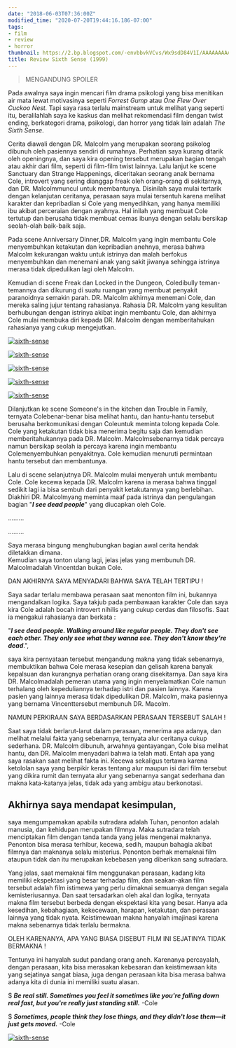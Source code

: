 ```yaml
---
date: "2018-06-03T07:36:00Z"
modified_time: "2020-07-20T19:44:16.186-07:00"
tags:
- film
- review
- horror
thumbnail: https://2.bp.blogspot.com/-envbbvkVCvs/Wx9sdD84V1I/AAAAAAAAAgQ/asHG4IhXsbMMR8oBK7bb3bFZ77N_CAXPQCLcBGAs/s72-c/Screenshot%2B%252818%2529.png
title: Review Sixth Sense (1999)
---
```


>MENGANDUNG SPOILER  
  
  

  

Pada awalnya saya ingin mencari film drama psikologi yang bisa menitikan air mata lewat motivasinya seperti _Forrest Gump_ atau _One Flew Over Cuckoo Nest._ Tapi saya rasa terlalu mainstream untuk melihat yang seperti itu, beralilahlah saya ke kaskus dan melihat rekomendasi film dengan twist ending, berkategori drama, psikologi, dan horror yang tidak lain adalah _The Sixth Sense_.

  

Cerita diawali dengan DR. Malcolm yang merupakan seorang psikolog dibunuh oleh pasiennya sendiri di rumahnya. Perhatian saya kurang ditarik oleh openingnya, dan saya kira opening tersebut merupakan bagian tengah atau akhir dari film, seperti di film-film twist lainnya. Lalu lanjut ke scene Sanctuary dan Strange Happenings, diceritakan seorang anak bernama Cole, introvert yang sering dianggap freak oleh orang-orang di sekitarnya, dan DR. Malcolmmuncul untuk membantunya. Disinilah saya mulai tertarik dengan kelanjutan ceritanya, perasaan saya mulai tersentuh karena melihat karakter dan kepribadian si Cole yang menyedihkan, yang hanya memiliki ibu akibat perceraian dengan ayahnya. Hal inilah yang membuat Cole tertutup dan berusaha tidak membuat cemas ibunya dengan selalu bersikap seolah-olah baik-baik saja.

  

Pada scene Anniversary Dinner,DR. Malcolm yang ingin membantu Cole menyembuhkan ketakutan dan kepribadian anehnya, merasa bahwa Malcolm kekurangan waktu untuk istrinya dan malah berfokus menyembuhkan dan menemani anak yang sakit jiwanya sehingga istrinya merasa tidak dipedulikan lagi oleh Malcolm.

  

Kemudian di scene Freak dan Locked in the Dungeon, Coledibully teman-temannya dan dikurung di suatu ruangan yang membuat penyakit paranoidnya semakin parah. DR. Malcolm akhirnya menemani Cole, dan mereka saling jujur tentang rahasianya. Rahasia DR. Malcolm yang kesulitan berhubungan dengan istrinya akibat ingin membantu Cole, dan akhirnya Cole mulai membuka diri kepada DR. Malcolm dengan memberitahukan rahasianya yang cukup mengejutkan.

  

  

[![sixth-sense](https://4.bp.blogspot.com/-i3z39XSGa0Y/WxP5xT_3QwI/AAAAAAAAAfQ/vZp_FcoW680WUs-6Aj6j3913JGLv1wIuQCEwYBhgL/s320/Screenshot%2B%252811%2529.png)](https://4.bp.blogspot.com/-i3z39XSGa0Y/WxP5xT_3QwI/AAAAAAAAAfQ/vZp_FcoW680WUs-6Aj6j3913JGLv1wIuQCEwYBhgL/s1600/Screenshot%2B%252811%2529.png)

  

[![sixth-sense](https://1.bp.blogspot.com/-pWS7AAYd38E/WxP5xQ61QbI/AAAAAAAAAfU/ZDEQnAGK6NwCPa9ZiPYL77iRRyPyJYiSACEwYBhgL/s320/Screenshot%2B%252812%2529.png)](https://1.bp.blogspot.com/-pWS7AAYd38E/WxP5xQ61QbI/AAAAAAAAAfU/ZDEQnAGK6NwCPa9ZiPYL77iRRyPyJYiSACEwYBhgL/s1600/Screenshot%2B%252812%2529.png)

  

[![sixth-sense](https://4.bp.blogspot.com/-oiuoCTc7qD4/WxP6XLMispI/AAAAAAAAAfs/ohZ_jYEv3XAItOQyIxVi6Ly31kaF8d-8QCEwYBhgL/s320/Screenshot%2B%252813%2529.png)](https://4.bp.blogspot.com/-oiuoCTc7qD4/WxP6XLMispI/AAAAAAAAAfs/ohZ_jYEv3XAItOQyIxVi6Ly31kaF8d-8QCEwYBhgL/s1600/Screenshot%2B%252813%2529.png)

  

[![sixth-sense](https://4.bp.blogspot.com/-xh4G1_Vl4_0/WxP6W7i_9cI/AAAAAAAAAfk/sbwmsUCesF0wr_9yqhzdQ-xFFLQkQYZawCEwYBhgL/s320/Screenshot%2B%252814%2529.png)](https://4.bp.blogspot.com/-xh4G1_Vl4_0/WxP6W7i_9cI/AAAAAAAAAfk/sbwmsUCesF0wr_9yqhzdQ-xFFLQkQYZawCEwYBhgL/s1600/Screenshot%2B%252814%2529.png)

  

[![sixth-sense](https://3.bp.blogspot.com/-vLWjC6_1v0o/WxP6W2yt_TI/AAAAAAAAAfo/8Glr99xYpUE5MC-dzxTYE-MCjdwCqO1NACEwYBhgL/s320/Screenshot%2B%252815%2529.png)](https://3.bp.blogspot.com/-vLWjC6_1v0o/WxP6W2yt_TI/AAAAAAAAAfo/8Glr99xYpUE5MC-dzxTYE-MCjdwCqO1NACEwYBhgL/s1600/Screenshot%2B%252815%2529.png)

  

Dilanjutkan ke scene Someone's in the kitchen dan Trouble in Family, ternyata Colebenar-benar bisa melihat hantu, dan hantu-hantu tersebut berusaha berkomunikasi dengan Coleuntuk meminta tolong kepada Cole. Cole yang ketakutan tidak bisa menerima begitu saja dan kemudian memberitahukannya pada DR. Malcolm. Malcolmsebenarnya tidak percaya namun bersikap seolah ia percaya karena ingin membantu Colemenyembuhkan penyakitnya. Cole kemudian menuruti permintaan hantu tersebut dan membantunya.

  

[](https://3.bp.blogspot.com/-OgacJJ0p2kM/WxP8ClEU5_I/AAAAAAAAAf0/wDPwZA-4gZo0hw5bUOZ2PEDkMOOH0GkxwCLcBGAs/s1600/Screenshot%2B%252818%2529.png)

  

  

  

Lalu di scene selanjutnya DR. Malcolm mulai menyerah untuk membantu Cole. Cole kecewa kepada DR. Malcolm karena ia merasa bahwa tinggal sedikit lagi ia bisa sembuh dari penyakit ketakutannya yang berlebihan. Diakhiri DR. Malcolmyang meminta maaf pada istrinya dan pengulangan bagian "**_I see dead people_**" yang diucapkan oleh Cole.

  

.........

.........  
  

Saya merasa bingung menghubungkan bagian awal cerita hendak diletakkan dimana.  
Kemudian saya tonton ulang lagi, jelas jelas yang membunuh DR. Malcolmadalah Vincentdan bukan Cole.

  

DAN AKHIRNYA SAYA MENYADARI BAHWA SAYA TELAH TERTIPU !

  

Saya sadar terlalu membawa perasaan saat menonton film ini, bukannya mengandalkan logika. Saya takjub pada pembawaan karakter Cole dan saya kira Cole adalah bocah introvert nihilis yang cukup cerdas dan filosofis. Saat ia mengakui rahasianya dan berkata :

  

"**_I see dead people. Walking around like regular people. They don't see each other. They only see what they wanna see. They don't know they're dead_**.",

  

saya kira pernyataan tersebut mengandung makna yang tidak sebenarnya, membuktikan bahwa Cole merasa kesepian dan gelisah karena banyak kepalsuan dan kurangnya perhatian orang orang disekitarnya. Dan saya kira DR. Malcolmadalah pemeran utama yang ingin menyelamatkan Cole namun terhalang oleh kepeduliannya terhadap istri dan pasien lainnya. Karena pasien yang lainnya merasa tidak dipedulikan DR. Malcolm, maka pasiennya yang bernama Vincenttersebut membunuh DR. Macolm.

  

NAMUN PERKIRAAN SAYA BERDASARKAN PERASAAN TERSEBUT SALAH !

Saat saya tidak berlarut-larut dalam perasaan, menerima apa adanya, dan melihat melalui fakta yang sebenarnya, ternyata alur ceritanya cukup sederhana. DR. Malcolm dibunuh, arwahnya gentayangan, Cole bisa melihat hantu, dan DR. Malcolm menyadari bahwa ia telah mati. Entah apa yang saya rasakan saat melihat fakta ini. Kecewa sekaligus tertawa karena ketololan saya yang berpikir keras tentang alur maupun isi dari film tersebut yang dikira rumit dan ternyata alur yang sebenarnya sangat sederhana dan makna kata-katanya jelas, tidak ada yang ambigu atau berkonotasi.

  

## Akhirnya saya mendapat kesimpulan, 

saya mengumpamakan apabila sutradara adalah Tuhan, penonton adalah manusia, dan kehidupan merupakan filmnya. Maka sutradara telah menciptakan film dengan tanda tanda yang jelas mengenai maknanya. Penonton bisa merasa terhibur, kecewa, sedih, maupun bahagia akibat filmnya dan maknanya selalu misterius. Penonton berhak memaknai film ataupun tidak dan itu merupakan kebebasan yang diberikan sang sutradara.

  

Yang jelas, saat memaknai film menggunakan perasaan, kadang kita memiliki ekspektasi yang besar terhadap film, dan seakan-akan film tersebut adalah film istimewa yang perlu dimaknai semuanya dengan segala kemisteriusannya. Dan saat tersadarkan oleh akal dan logika, ternyata makna film tersebut berbeda dengan ekspektasi kita yang besar. Hanya ada kesedihan, kebahagiaan, kekecewaan, harapan, ketakutan, dan perasaan lainnya yang tidak nyata. Keistimewaan makna hanyalah imajinasi karena makna sebenarnya tidak terlalu bermakna.

  

OLEH KARENANYA, APA YANG BIASA DISEBUT FILM INI SEJATINYA TIDAK BERMAKNA !

  

Tentunya ini hanyalah sudut pandang orang aneh. Karenanya percayalah, dengan perasaan, kita bisa merasakan kebesaran dan keistimewaan kita yang sejatinya sangat biasa, juga dengan perasaan kita bisa merasa bahwa adanya kita di dunia ini memiliki suatu alasan.

  

$ **_Be real still. Sometimes you feel it sometimes like you're falling down real fast, but you're really just standing still._** \-Cole

  

$ **_Sometimes, people think they lose things, and they didn't lose them—it just gets moved._** \-Cole  
  

[![sixth-sense](https://2.bp.blogspot.com/-envbbvkVCvs/Wx9sdD84V1I/AAAAAAAAAgQ/asHG4IhXsbMMR8oBK7bb3bFZ77N_CAXPQCLcBGAs/s320/Screenshot%2B%252818%2529.png)](https://2.bp.blogspot.com/-envbbvkVCvs/Wx9sdD84V1I/AAAAAAAAAgQ/asHG4IhXsbMMR8oBK7bb3bFZ77N_CAXPQCLcBGAs/s1600/Screenshot%2B%252818%2529.png)